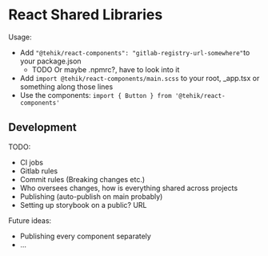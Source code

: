 # React Shared Libraries

Usage:

- Add `"@tehik/react-components": "gitlab-registry-url-somewhere"`to your package.json
  - TODO Or maybe .npmrc?, have to look into it
- Add `import @tehik/react-components/main.scss` to your root, \_app.tsx or something along those lines
- Use the components: `import { Button } from '@tehik/react-components'`

## Development

TODO:

- CI jobs
- Gitlab rules
- Commit rules (Breaking changes etc.)
- Who oversees changes, how is everything shared across projects
- Publishing (auto-publish on main probably)
- Setting up storybook on a public? URL

Future ideas:

- Publishing every component separately
- ...
